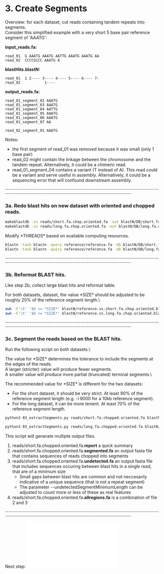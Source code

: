 # 3. Create Segments

Overview: for each dataset, cut reads containing tandem repeats into segments.\
Consider this simplified example with a very short 5 base pair reference segment of 'AAATG':

**input_reads.fa:**
```tsv
read_01  G AAATG AAATG AATTG AAATG AAATG AA
read_02  CCCCGCCC AAATG A
```
**blastHits.blastN:**
```tsv
read_01  1 2---- 3---- 4---- 5---- 6---- 7-
read_02           1----
```
**output_reads.fa:**
```tsv
read_01_segment_02 AAATG
read_01_segment_03 AAATG
read_01_segment_04 AATTG
read_01_segment_05 AAATG
read_01_segment_06 AAATG
read_01_segment_07 AA

read_02_segment_01 AAATG
```

Notes:
- the first segment of read_01 was removed because it was small (only 1 base pair)
- read_02 might contain the linkage between the chromosome and the tandem repeat. Alternatively, it could be a chimeric read.
- read_01_segment_04 contains a variant (T instead of A). This read could be a variant and serve useful in assembly. Alternatively, it could be a sequencing error that will confound downstream assembly.

<sub>\--------------------------------------------------------------------------------------------------------------------------------------------------------------------------- </sub>

### 3a. Redo blast hits on new dataset with oriented and chopped reads.


```bash
makeblastdb -in reads/short.fa.chop.oriented.fa -out blastN/DB/short.fa.chop.oriented.BDB -dbtype nucl -input_type fasta -max_file_sz 2GB -hash_index -parse_seqids  
makeblastdb -in reads/long.fa.chop.oriented.fa -out blastN/DB/long.fa.chop.oriented.BDB -dbtype nucl -input_type fasta -max_file_sz 2GB -hash_index -parse_seqids  
```
Modify \*THREADS\* based on available computing resources.
```bash
blastn -task blastn -query reference/reference.fa -db blastN/DB/short.fa.chop.oriented.BDB -out blastN/reference.vs.short.fa.chop.oriented.blastN -outfmt '7 qseqid sseqid evalue pident score length nident mismatch gaps frames qstart qend sstart send qcovhsp qlen slen' -evalue 1e-240 -dbsize 1000000 -dust no -word_size 24 -xdrop_ungap 100 -xdrop_gap 2000 -xdrop_gap_final 4000 -max_target_seqs 64000 -num_threads *THREADS*
blastn -task blastn -query reference/reference.fa -db blastN/DB/long.fa.chop.oriented.BDB -out blastN/reference.vs.long.fa.chop.oriented.blastN -outfmt '7 qseqid sseqid evalue pident score length nident mismatch gaps frames qstart qend sstart send qcovhsp qlen slen' -evalue 1e-240 -dbsize 1000000 -dust no -word_size 24 -xdrop_ungap 100 -xdrop_gap 2000 -xdrop_gap_final 4000 -max_target_seqs 64000 -num_threads *THREADS*
```

<sub>\--------------------------------------------------------------------------------------------------------------------------------------------------------------------------- </sub>


### 3b. Reformat BLAST hits.

Like step 2b, collect large blast hits and reformat table.

For both datasets, dataset, the value \*SIZE\* should be adjusted to be roughly 20% of the reference segment length.\
```bash
awk -F'\t' '$6 >= *SIZE*' blastN/reference.vs.short.fa.chop.oriented.blastN | sort -k17nr -k2,2 -k13,13n > blastN/reference.vs.short.fa.chop.oriented.sorted.blastN
awk -F'\t' '$6 >= *SIZE*' blastN/reference.vs.long.fa.chop.oriented.blastN | sort -k17nr -k2,2 -k13,13n > blastN/reference.vs.long.fa.chop.oriented.sorted.blastN
```

<sub>\--------------------------------------------------------------------------------------------------------------------------------------------------------------------------- </sub>


### 3c. Segment the reads based on the BLAST hits.

Run the following script on both datasets.\

The value for \*SIZE\* determines the tolerance to include the segments at the edges of the reads.\
A larger (stricter) value will produce fewer segments.\
A smaller value will produce more partial (truncated) terminal segments.\

The recommended value for \*SIZE\* is different for the two datasets:
- For the short dataset, it should be very strict. At least 90% of the reference segment length (e.g. -l 9000 for a 10kb reference segment).
- For the long dataset, it can be more lenient. At least 70% of the reference segment length.

```bash
python3 03_extractSegments.py reads/short.fa.chopped.oriented.fa blastN/reference.vs.short.fa.chop.oriented.sorted.blastN -l *SIZE*
```
```bash
python3 03_extractSegments.py reads/long.fa.chopped.oriented.fa blastN/reference.vs.long.fa.chop.oriented.sorted.blastN -l *SIZE*
```

This script will generate multiple output files.
1. reads/short.fa.chopped.oriented.fa.**report** a quick summary
2. reads/short.fa.chopped.oriented.fa.**segmented.fa** an output fasta file that contains sequences of reads chopped into segments
3. reads/short.fa.chopped.oriented.fa.**undetected.fa** an output fasta file that includes sequences occuring between blast hits in a single read, that are of a minimum size
   - Small gaps between blast hits are common and not neccesarily indicative of a unique sequence (that is not a repeat segment)
   - The parameter --undetectedSegmentMinimumLength can be adjusted to count more or less of these as real features
4. reads/short.fa.chopped.oriented.fa.**allregions.fa** is a combination of file 2 and 3

<sub>\--------------------------------------------------------------------------------------------------------------------------------------------------------------------------- </sub>

Next step: ![WORKFLOW-04-HAPLOTYPES](WORKFLOW-04-HAPLOTYPES.md)